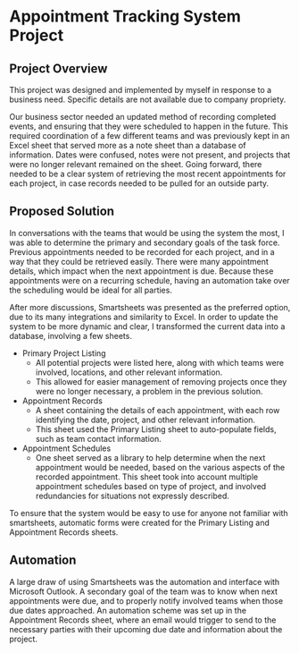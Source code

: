 # Appointment Tracking System Project

## Project Overview

This project was designed and implemented by myself in response to a business need. Specific details are not available due to company propriety. 

Our business sector needed an updated method of recording completed events, and ensuring that they were scheduled to happen in the future. This required coordination of a few different teams and was previously kept in an Excel sheet that served more as a note sheet than a database of information. Dates were confused, notes were not present, and projects that were no longer relevant remained on the sheet. Going forward, there needed to be a clear system of retrieving the most recent appointments for each project, in case records needed to be pulled for an outside party. 

## Proposed Solution

In conversations with the teams that would be using the system the most, I was able to determine the primary and secondary goals of the task force. Previous appointments needed to be recorded for each project, and in a way that they could be retrieved easily. There were many appointment details, which impact when the next appointment is due. Because these appointments were on a recurring schedule, having an automation take over the scheduling would be ideal for all parties.

After more discussions, Smartsheets was presented as the preferred option, due to its many integrations and similarity to Excel. In order to update the system to be more dynamic and clear, I transformed the current data into a database, involving a few sheets.

- Primary Project Listing
  - All potential projects were listed here, along with which teams were involved, locations, and other relevant information.
  - This allowed for easier management of removing projects once they were no longer necessary, a problem in the previous solution.
- Appointment Records
  - A sheet containing the details of each appointment, with each row identifying the date, project, and other relevant information.
  - This sheet used the Primary Listing sheet to auto-populate fields, such as team contact information.
- Appointment Schedules
  - One sheet served as a library to help determine when the next appointment would be needed, based on the various aspects of the recorded appointment. This sheet took into account multiple appointment schedules based on type of project, and involved redundancies for situations not expressly described.

To ensure that the system would be easy to use for anyone not familiar with smartsheets, automatic forms were created for the Primary Listing and Appointment Records sheets.

## Automation

A large draw of using Smartsheets was the automation and interface with Microsoft Outlook. A secondary goal of the team was to know when next appointments were due, and to properly notify involved teams when those due dates approached. An automation scheme was set up in the Appointment Records sheet, where an email would trigger to send to the necessary parties with their upcoming due date and information about the project.
